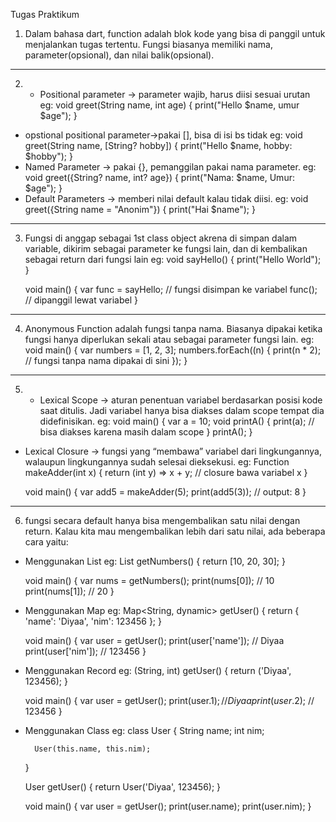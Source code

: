 Tugas Praktikum
1. Dalam bahasa dart, function adalah blok kode yang bisa di panggil untuk menjalankan tugas tertentu. Fungsi biasanya memiliki nama, parameter(opsional), dan nilai balik(opsional).

--------------------------------------------------

2. - Positional parameter -> parameter wajib, harus diisi sesuai urutan
    eg: void greet(String name, int age) {
            print("Hello $name, umur $age");
        }
- opstional positional parameter->pakai [], bisa di isi bs tidak
eg: void greet(String name, [String? hobby]) {
        print("Hello $name, hobby: $hobby");
    }
- Named Parameter -> pakai {}, pemanggilan pakai nama parameter.
eg: void greet({String? name, int? age}) {
        print("Nama: $name, Umur: $age");
    }
- Default Parameters -> memberi nilai default kalau tidak diisi.
eg: void greet({String name = "Anonim"}) {
        print("Hai $name");
    }

--------------------------------------------------

3. Fungsi di anggap sebagai 1st class object akrena di simpan dalam variable, dikirim sebagai parameter ke fungsi lain, dan di kembalikan sebagai return dari fungsi lain
eg: void sayHello() {
        print("Hello World");
    }

    void main() {
        var func = sayHello;   // fungsi disimpan ke variabel
        func();                // dipanggil lewat variabel
    }

--------------------------------------------------

4. Anonymous Function adalah fungsi tanpa nama. Biasanya dipakai ketika fungsi hanya diperlukan sekali atau sebagai parameter fungsi lain.
eg: void main() {
        var numbers = [1, 2, 3];
        numbers.forEach((n) {
            print(n * 2);  // fungsi tanpa nama dipakai di sini
        });
    }

--------------------------------------------------

5. - Lexical Scope → aturan penentuan variabel berdasarkan posisi kode saat ditulis. Jadi variabel hanya bisa diakses dalam scope tempat dia didefinisikan.
eg: void main() {
        var a = 10;
        void printA() {
            print(a); // bisa diakses karena masih dalam scope
    }
        printA();
    }
- Lexical Closure → fungsi yang “membawa” variabel dari lingkungannya, walaupun lingkungannya sudah selesai dieksekusi.
eg: Function makeAdder(int x) {
        return (int y) => x + y; // closure bawa variabel x
    }

    void main() {
        var add5 = makeAdder(5);
        print(add5(3)); // output: 8
    }

--------------------------------------------------

6. fungsi secara default hanya bisa mengembalikan satu nilai dengan return. Kalau kita mau mengembalikan lebih dari satu nilai, ada beberapa cara yaitu:
- Menggunakan List
eg: List<int> getNumbers() {
        return [10, 20, 30];
    }

    void main() {
        var nums = getNumbers();
        print(nums[0]); // 10
        print(nums[1]); // 20
    }

- Menggunakan Map
eg: Map<String, dynamic> getUser() {
        return {
            'name': 'Diyaa',
            'nim': 123456
        };
    }

    void main() {
        var user = getUser();
        print(user['name']); // Diyaa
        print(user['nim']);  // 123456
    }

- Menggunakan Record
eg: (String, int) getUser() {
        return ('Diyaa', 123456);
    }

    void main() {
        var user = getUser();
        print(user.$1); // Diyaa
        print(user.$2); // 123456
    }
- Menggunakan Class
eg: class User {
        String name;
        int nim;

        User(this.name, this.nim);
    }

    User getUser() {
        return User('Diyaa', 123456);
    }

    void main() {
        var user = getUser();
        print(user.name);
        print(user.nim);
    }
